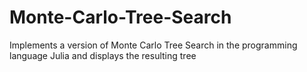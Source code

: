# Monte-Carlo-Tree-Search
Implements a version of Monte Carlo Tree Search in the programming language Julia and displays the resulting tree
